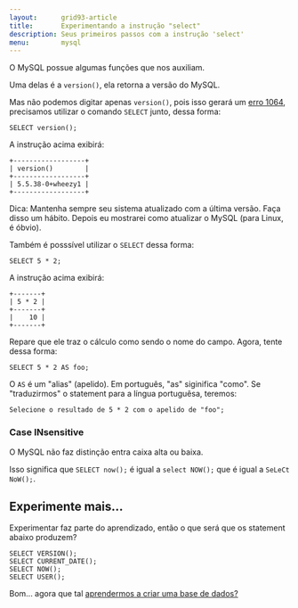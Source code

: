```yaml
---
layout:      grid93-article
title:       Experimentando a instrução "select"
description: Seus primeiros passos com a instrução 'select'
menu:        mysql
---
```



O MySQL possue algumas funções que nos auxiliam.

Uma delas é a `version()`, ela retorna a versão do MySQL. 

Mas não podemos digitar apenas `version()`, pois isso gerará um [erro 1064](../mysql-ler-mensagens-erro), precisamos utilizar 
o comando `SELECT` junto, dessa forma:

    SELECT version();

A instrução acima exibirá:

    +------------------+
    | version()        |
    +------------------+
    | 5.5.38-0+wheezy1 |
    +------------------+

Dica: Mantenha sempre seu sistema atualizado com a última versão. Faça disso um hábito. 
Depois eu mostrarei como atualizar o MySQL (para Linux, é óbvio).

Também é posssível utilizar o `SELECT` dessa forma:

    SELECT 5 * 2;

A instrução acima exibirá:

    +-------+
    | 5 * 2 |
    +-------+
    |    10 |
    +-------+

Repare que ele traz o cálculo como sendo o nome do campo. Agora, tente dessa forma:

    SELECT 5 * 2 AS foo;

O `AS` é um "alias" (apelido). Em português, "as" siginifica "como". Se "traduzirmos" o statement para a língua portuguêsa,
teremos:

    Selecione o resultado de 5 * 2 com o apelido de "foo";


### Case INsensitive

O MySQL não faz distinção entra caixa alta ou baixa.

Isso significa que `SELECT now();` é igual a `select NOW();` que é igual a `SeLeCt NoW();`.



Experimente mais...
---

Experimentar faz parte do aprendizado, então o que será que os statement abaixo produzem?

    SELECT VERSION();
    SELECT CURRENT_DATE();
    SELECT NOW();
    SELECT USER();


Bom... agora que tal [aprendermos a criar uma base de dados?](../mysql-criando-base-de-dados/)

